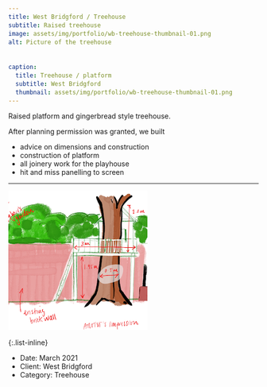 ```yaml
---
title: West Bridgford / Treehouse
subtitle: Raised treehouse
image: assets/img/portfolio/wb-treehouse-thumbnail-01.png
alt: Picture of the treehouse


caption:
  title: Treehouse / platform
  subtitle: West Bridgford
  thumbnail: assets/img/portfolio/wb-treehouse-thumbnail-01.png
---
```


Raised platform and gingerbread style treehouse.

After planning permission was granted, we built 


<ul style="text-align: left">
<li>advice on dimensions and construction</li>
<li>construction of platform</li>
<li>all joinery work for the playhouse</li>
<li>hit and miss panelling to screen</li>
</ul>


<hr>

![image 2](assets/img/portfolio/wb-treehouse-thumbnail-01.png)




{:.list-inline}
- Date: March 2021
- Client: West Bridgford
- Category: Treehouse

